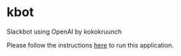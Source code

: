# kbot
Slackbot using OpenAI by kokokruunch

Please follow the instructions [here](https://api.slack.com/start/building/bolt-python) to run this application. 
